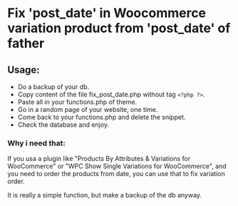 # Fix 'post_date' in Woocommerce variation product from 'post_date' of father
## Usage:
* Do a backup of your db.
* Copy content of the file fix_post_date.php without tag ``` <?php ?> ```.
* Paste all in your functions.php of theme.
* Go in a random page of your website, one time.
* Come back to your functions.php and delete the snippet.
* Check the database and enjoy.

### Why i need that:
If you usa a plugin like "Products By Attributes & Variations for WooCommerce" or "WPC Show Single Variations for WooCommerce", and you need to order the products from date, you can use that to fix variation order.

It is really a simple function, but make a backup of the db anyway.
